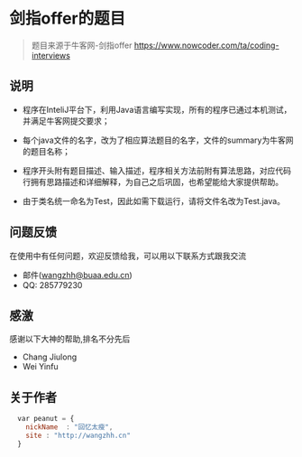 # 剑指offer的题目


> 题目来源于牛客网-剑指offer  https://www.nowcoder.com/ta/coding-interviews



## 说明

* 程序在InteliJ平台下，利用Java语言编写实现，所有的程序已通过本机测试，并满足牛客网提交要求；


* 每个java文件的名字，改为了相应算法题目的名字，文件的summary为牛客网的题目名称；


* 程序开头附有题目描述、输入描述，程序相关方法前附有算法思路，对应代码行拥有思路描述和详细解释，为自己之后巩固，也希望能给大家提供帮助。


* 由于类名统一命名为Test，因此如需下载运行，请将文件名改为Test.java。


## 问题反馈
在使用中有任何问题，欢迎反馈给我，可以用以下联系方式跟我交流

* 邮件(wangzhh@buaa.edu.cn)
* QQ: 285779230


## 感激
感谢以下大神的帮助,排名不分先后

* Chang Jiulong
* Wei Yinfu

## 关于作者

```javascript
  var peanut = {
    nickName  : "回忆太瘦",
    site : "http://wangzhh.cn"
  }
```
